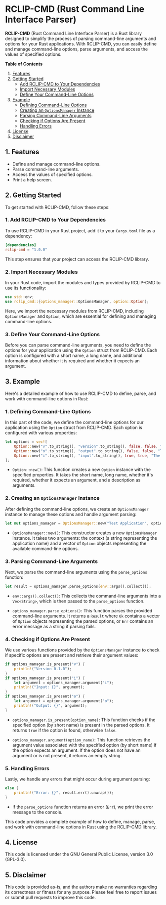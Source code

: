 # RCLIP-CMD (Rust Command Line Interface Parser)

**RCLIP-CMD** (Rust Command Line Interface Parser) is a Rust library designed to simplify the process of parsing command-line arguments and options for your Rust applications. With RCLIP-CMD, you can easily define and manage command-line options, parse arguments, and access the values of specified options.

**Table of Contents**
1. [Features](#features)
2. [Getting Started](#getting-started)
   - [Add RCLIP-CMD to Your Dependencies](#1-add-rclip-cmd-to-your-dependencies)
   - [Import Necessary Modules](#2-import-necessary-modules)
   - [Define Your Command-Line Options](#3-define-your-command-line-options)
3. [Example](#example)
   - [Defining Command-Line Options](#1-defining-command-line-options)
   - [Creating an `OptionsManager` Instance](#2-creating-an-optionsmanager-instance)
   - [Parsing Command-Line Arguments](#3-parsing-command-line-arguments)
   - [Checking if Options Are Present](#4-checking-if-options-are-present)
   - [Handling Errors](#5-handling-errors)
4. [License](#license)
5. [Disclaimer](#disclaimer)

## 1. Features <a name="features"></a>

- Define and manage command-line options.
- Parse command-line arguments.
- Access the values of specified options.
- Print a help screen.

## 2. Getting Started <a name="getting-started"></a>

To get started with RCLIP-CMD, follow these steps:

### 1. Add RCLIP-CMD to Your Dependencies <a name="1-add-rclip-cmd-to-your-dependencies"></a>

To use RCLIP-CMD in your Rust project, add it to your `Cargo.toml` file as a dependency:

```toml
[dependencies]
rclip-cmd = "1.0.0"
```

This step ensures that your project can access the RCLIP-CMD library.

### 2. Import Necessary Modules <a name="2-import-necessary-modules"></a>

In your Rust code, import the modules and types provided by RCLIP-CMD to use its functionality:

```rust
use std::env;
use rclip_cmd::{options_manager::OptionsManager, option::Option};
```

Here, we import the necessary modules from RCLIP-CMD, including `OptionsManager` and `Option`, which are essential for defining and managing command-line options.

### 3. Define Your Command-Line Options <a name="3-define-your-command-line-options"></a>

Before you can parse command-line arguments, you need to define the options for your application using the `Option` struct from RCLIP-CMD. Each option is configured with a short name, a long name, and additional information about whether it is required and whether it expects an argument.

## 3. Example <a name="example"></a>

Here's a detailed example of how to use RCLIP-CMD to define, parse, and work with command-line options in Rust:

### 1. Defining Command-Line Options <a name="1-defining-command-line-options"></a>

In this part of the code, we define the command-line options for our application using the `Option` struct from RCLIP-CMD. Each option is configured with various properties:

```rust
let options = vec![
    Option::new("v".to_string(), "version".to_string(), false, false, "Prints version information".to_string()),
    Option::new("o".to_string(), "output".to_string(), false, false, "The output file to write to".to_string()),
    Option::new("i".to_string(), "input".to_string(), true, true, "The input file".to_string()),
];
```

- `Option::new()`: This function creates a new `Option` instance with the specified properties. It takes the short name, long name, whether it's required, whether it expects an argument, and a description as arguments.

### 2. Creating an `OptionsManager` Instance <a name="2-creating-an-optionsmanager-instance"></a>

After defining the command-line options, we create an `OptionsManager` instance to manage these options and handle argument parsing:

```rust
let mut options_manager = OptionsManager::new("Test Application", options);
```

- `OptionsManager::new()`: This constructor creates a new `OptionsManager` instance. It takes two arguments: the context (a string representing the application name) and a vector of `Option` objects representing the available command-line options.

### 3. Parsing Command-Line Arguments <a name="3-parsing-command-line-arguments"></a>

Next, we parse the command-line arguments using the `parse_options` function:

```rust
let result = options_manager.parse_options(env::args().collect());
```

- `env::args().collect()`: This collects the command-line arguments into a `Vec<String>`, which is then passed to the `parse_options` function.

- `options_manager.parse_options()`: This function parses the provided command-line arguments. It returns a `Result` where `Ok` contains a vector of `Option` objects representing the parsed options, or `Err` contains an error message as a string if parsing fails.

### 4. Checking if Options Are Present <a name="4-checking-if-options-are-present"></a>

We use various functions provided by the `OptionsManager` instance to check if specific options are present and retrieve their argument values:

```rust
if options_manager.is_present("v") {
    println!("Version 0.1.0");
}
if options_manager.is_present("i") {
    let argument = options_manager.argument("i");
    println!("Input: {}", argument);
}
if options_manager.is_present("o") {
    let argument = options_manager.argument("o");
    println!("Output: {}", argument);
}
```

- `options_manager.is_present(option_name)`: This function checks if the specified option (by short name) is present in the parsed options. It returns `true` if the option is found, otherwise `false`.

- `options_manager.argument(option_name)`: This function retrieves the argument value associated with the specified option (by short name) if the option expects an argument. If the option does not have an argument or is not present, it returns an empty string.

### 5. Handling Errors <a name="5-handling-errors"></a>

Lastly, we handle any errors that might occur during argument parsing:

```rust
else {
    println!("Error: {}", result.err().unwrap());
}
```

- If the `parse_options` function returns an error (`Err`), we print the error message to the console.

This code provides a complete example of how to define, manage, parse, and work with command-line options in Rust using the RCLIP-CMD library.

## 4. License <a name="license"></a>

This code is licensed under the GNU General Public License, version 3.0 (GPL-3.0).

## 5. Disclaimer <a name="disclaimer"></a>

This code is provided as-is, and the authors make no warranties regarding its correctness or fitness for any purpose. Please feel free to report issues or submit pull requests to improve this code.